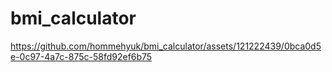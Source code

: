# bmi_calculator



https://github.com/hommehyuk/bmi_calculator/assets/121222439/0bca0d5e-0c97-4a7c-875c-58fd92ef6b75

